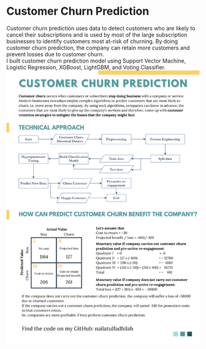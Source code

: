 # Customer Churn Prediction
Customer churn prediction uses data to detect customers who are likely to cancel their subscriptions and is used by most of the large subscription businesses to identify customers most at-risk of churning. By doing customer churn prediction, the company can retain more customers and prevent losses due to customer churn.
<br>
I built customer churn prediction model using Support Vector Machine, Logistic Regression, XGBoost, LightGBM, and Voting Classifier. 
<img src='https://raw.githubusercontent.com/nailatulfadhilah/Customer_Churn_Prediction/main/Image/Customer%20Churn%20Prediction_NF.png'>

